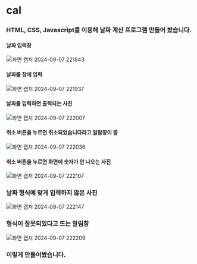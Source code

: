 # cal

### HTML, CSS, Javascript를 이용해 날짜 계산 프로그램 만들어 봤습니다.

#### 날짜 입력창
![화면 캡처 2024-09-07 221843](https://github.com/user-attachments/assets/0c58b115-4b9f-4a31-961b-146bae2a1732)<br>
#### 날짜를 창에 입력
![화면 캡처 2024-09-07 221937](https://github.com/user-attachments/assets/f3575f7c-ac22-4ae9-8ccf-c6a7b0b28023)
#### 날짜를 입력하면 출력되는 사진
![화면 캡처 2024-09-07 222007](https://github.com/user-attachments/assets/422349d8-1573-43ed-a15d-4a117354fe60)<br>


#### 취소 버튼을 누르면 취소되었습니다라고 알람창이 뜸
![화면 캡처 2024-09-07 222036](https://github.com/user-attachments/assets/7edc42f5-25af-46a5-8ef5-eeba7d9d2486)
#### 취소 버튼을 누르면 화면에 숫자가 안 나오는 사진
![화면 캡처 2024-09-07 222107](https://github.com/user-attachments/assets/9f623d51-df58-463e-a3a3-48a7c04ab4e0)<br>


### 날짜 형식에 맞게 입력하지 않은 사진
![화면 캡처 2024-09-07 222147](https://github.com/user-attachments/assets/e2263bed-d243-4397-a934-becb455c5835)<br>
### 형식이 잘못되었다고 뜨는 알림창
![화면 캡처 2024-09-07 222209](https://github.com/user-attachments/assets/91763651-02ca-4a64-9348-5db5cf7131dc)


### 이렇게 만들어봤습니다.
